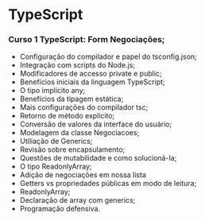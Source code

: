 # TypeScript
### Curso 1 TypeScript: Form Negociações;

- Configuração do compilador e papel do tsconfig.json;
- Integração com scripts do Node.js;
- Modificadores de accesso private e public;
- Benefícios iniciais da linguagem TypeScript;
- O tipo implícito any;
- Benefícios da tipagem estática;
- Mais configurações do compilador tsc;
- Retorno de método explícito;
- Conversão de valores da interface do usuário;
- Modelagem da classe Negociacoes;
- Utiliação de Generics;
- Revisão sobre encapsulamento;
- Questões de mutabilidade e como solucioná-la;
- O tipo ReadonlyArray;
- Adição de negociações em nossa lista
- Getters vs propriedades públicas em modo de leitura;
- ReadonlyArray;
- Declaração de array com generics;
- Programação defensiva.
